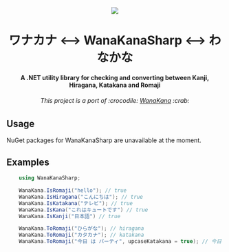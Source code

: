 <div align="center">
    <a href="https://travis-ci.org/caguiclajmg/WanaKanaSharp">
        <img src="https://img.shields.io/travis/caguiclajmg/WanaKanaSharp.svg" />
    </a>
</div>

<div align="center">
    <h1>ワナカナ &lt;--&gt; WanaKanaSharp &lt;--&gt; わなかな</h1>
    <h4>A .NET utility library for checking and converting between Kanji, Hiragana, Katakana and Romaji</h4>
    <h6>This project is a port of :crocodile: <a href="https://github.com/WaniKani/WanaKana">WanaKana</a> :crab:</h6>
</div>

## Usage

NuGet packages for WanaKanaSharp are unavailable at the moment.

## Examples

```cs
    using WanaKanaSharp;

    WanaKana.IsRomaji("hello"); // true
    WanaKana.IsHiragana("こんにちは"); // true
    WanaKana.IsKatakana("テレビ"); // true
    WanaKana.IsKana("これはキュートです") // true
    WanaKana.IsKanji("日本語") // true

    WanaKana.ToRomaji("ひらがな"); // hiragana
    WanaKana.ToRomaji("カタカナ"); // katakana
    WanaKana.ToRomaji("今日 は パーティ", upcaseKatakana = true); // 今日 ha PAATEI
```